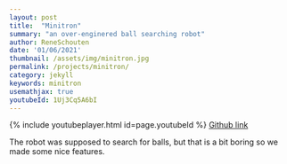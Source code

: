 ```yaml
---
layout: post
title:  "Minitron"
summary: "an over-enginered ball searching robot"
author: ReneSchouten
date: '01/06/2021'
thumbnail: /assets/img/minitron.jpg
permalink: /projects/minitron/
category: jekyll
keywords: minitron
usemathjax: true
youtubeId: 1Uj3Cq5A6bI
---
```


{% include youtubeplayer.html id=page.youtubeId %}
[Github link](https://github.com/magnocube/minitron)

The robot was supposed to search for balls, but that is a bit boring so we made some nice features.